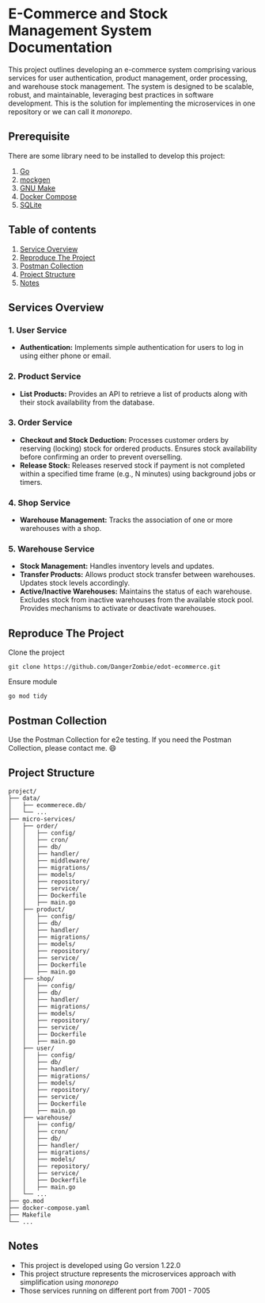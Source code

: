 # E-Commerce and Stock Management System Documentation

This project outlines developing an e-commerce system comprising various services for user authentication, product management, order processing, and warehouse stock management. The system is designed to be scalable, robust, and maintainable, leveraging best practices in software development. This is the solution for implementing the microservices in one repository or we can call it _monorepo_.

## Prerequisite
There are some library need to be installed to develop this project:
1. [Go](https://golang.org/doc/install)
2. [mockgen](https://github.com/uber-go/mock)
3. [GNU Make](https://www.gnu.org/software/make/)
4. [Docker Compose](https://docs.docker.com/compose/install/)
5. [SQLite](https://www.sqlite.org/)

## Table of contents
1. [Service Overview](#services-overview)
2. [Reproduce The Project](#reproduce-the-project)
3. [Postman Collection](#postman-collection)
4. [Project Structure](#project-structure)
5. [Notes](#notes)

## Services Overview
### 1. User Service
- **Authentication:** Implements simple authentication for users to log in using either phone or email.

### 2. Product Service
- **List Products:** Provides an API to retrieve a list of products along with their stock availability from the database.

### 3. Order Service
- **Checkout and Stock Deduction:** Processes customer orders by reserving (locking) stock for ordered products. Ensures stock availability before confirming an order to prevent overselling.
- **Release Stock:** Releases reserved stock if payment is not completed within a specified time frame (e.g., N minutes) using background jobs or timers.

### 4. Shop Service
- **Warehouse Management:** Tracks the association of one or more warehouses with a shop.

### 5. Warehouse Service
- **Stock Management:** Handles inventory levels and updates.
- **Transfer Products:** Allows product stock transfer between warehouses. Updates stock levels accordingly.
- **Active/Inactive Warehouses:** Maintains the status of each warehouse. Excludes stock from inactive warehouses from the available stock pool. Provides mechanisms to activate or deactivate warehouses.

## Reproduce The Project
Clone the project
```
git clone https://github.com/DangerZombie/edot-ecommerce.git
```

Ensure module
```
go mod tidy
```

## Postman Collection
Use the Postman Collection for e2e testing. If you need the Postman Collection, please contact me. 😄

## Project Structure
```
project/ 
├── data/ 
│   ├── ecommerece.db/ 
│   └── ...
├── micro-services/ 
│   ├── order/ 
│   │   ├── config/
│   │   ├── cron/
│   │   ├── db/
│   │   ├── handler/
│   │   ├── middleware/
│   │   ├── migrations/
│   │   ├── models/
│   │   ├── repository/
│   │   ├── service/
│   │   ├── Dockerfile
│   │   ├── main.go 
│   ├── product/ 
│   │   ├── config/
│   │   ├── db/
│   │   ├── handler/
│   │   ├── migrations/
│   │   ├── models/
│   │   ├── repository/
│   │   ├── service/
│   │   ├── Dockerfile
│   │   ├── main.go 
│   ├── shop/ 
│   │   ├── config/
│   │   ├── db/
│   │   ├── handler/
│   │   ├── migrations/
│   │   ├── models/
│   │   ├── repository/
│   │   ├── service/
│   │   ├── Dockerfile
│   │   ├── main.go 
│   ├── user/ 
│   │   ├── config/
│   │   ├── db/
│   │   ├── handler/
│   │   ├── migrations/
│   │   ├── models/
│   │   ├── repository/
│   │   ├── service/
│   │   ├── Dockerfile
│   │   ├── main.go 
│   ├── warehouse/ 
│   │   ├── config/
│   │   ├── cron/
│   │   ├── db/
│   │   ├── handler/
│   │   ├── migrations/
│   │   ├── models/
│   │   ├── repository/
│   │   ├── service/
│   │   ├── Dockerfile
│   │   ├── main.go 
│   └── ...
├── go.mod 
├── docker-compose.yaml
├── Makefile
└── ...
```

## Notes
- This project is developed using Go version 1.22.0
- This project structure represents the microservices approach with simplification using _monorepo_
- Those services running on different port from 7001 - 7005